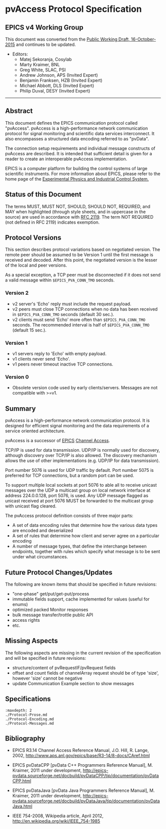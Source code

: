 # pvAccess Protocol Specification

## EPICS v4 Working Group

This document was converted from the
[Public Working Draft, 16-October-2015](https://github.com/epics-base/pvDataWWW/blob/ca3848712682132d67b63c7be0fc63e5b0256f6c/mainPage/pvAccess_Protocol_Specification.html)
and continues to be updated.

  - Editors:
    * Matej Sekoranja, Cosylab
    * Marty Kraimer, BNL
    * Greg White, SLAC, PSI
    * Andrew Johnson, APS (Invited Expert)
    * Benjamin Franksen, HZB (Invited Expert)
    * Michael Abbott, DLS (Invited Expert)
    * Philip Duval, DESY (Invited Expert)

-----

## Abstract

This document defines the EPICS communication protocol called
"pvAccess". pvAccess is a high-performance network communication
protocol for signal monitoring and scientific data services
interconnect. It also encompasses a structured data encoding
referred to as "pvData".

The connection setup requirements and individual message constructs of
pvAccess are described. It is intended that sufficient detail is given
for a reader to create an interoperable pvAccess implementation.

EPICS is a computer platform for building the control systems of large
scientific instruments. For more information about EPICS, please refer
to the home page of the [Experimental Physics and Industrial Control
System.](http://epics-controls.org)

## Status of this Document

The terms MUST, MUST NOT, SHOULD, SHOULD NOT, REQUIRED, and MAY when
highlighted (through style sheets, and in uppercase in the source) are
used in accordance with [RFC 2119](http://www.ietf.org/rfc/rfc2119.txt). 
The term NOT REQUIRED (not defined in RFC 2119) indicates exemption.

## Protocol Versions

This section describes protocol variations based on negotiated version.
The remote peer should be assumed to be Version 1 until the first message is received and decoded.
After this point, the negotiated version is the lesser of the local and peer versions.

As a special exception, a TCP peer must be disconnected if it does not send a valid message within ``$EPICS_PVA_CONN_TMO`` seconds.

### Version 2

 * v2 server's 'Echo' reply must include the request payload.
 * v2 peers must close TCP connections when no data has been received in ``$EPICS_PVA_CONN_TMO`` seconds (default 30 sec.).
 * v2 clients must send 'Echo' more often than ``$EPICS_PVA_CONN_TMO`` seconds.  The recommended interval is half of ``$EPICS_PVA_CONN_TMO`` (default 15 sec.).

### Version 1
 * v1 servers reply to 'Echo' with empty payload.
 * v1 clients never send 'Echo'.
 * v1 peers never timeout inactive TCP connections.

### Version 0
 * Obsolete version code used by early clients/servers.  Messages are not compatible with >=v1.

## Summary

pvAccess is a high-performance network communication protocol. It is
designed for efficient signal monitoring and the data
requirements of a service oriented architecture.

pvAccess is a successor of [EPICS](http://epics-controls.org)
[Channel Access](../internal/ca_protocol.rst).

TCP/IP is used for data transmission. UDP/IP is normally used for
discovery, although discovery over TCP/IP is also allowed. The discovery
mechanism allows the use of other implementations (e.g. UDP/IP for data
transmission).

Port number 5076 is used for UDP traffic by default.
Port number 5075 is preferred for TCP connections, but a random port can be used.

To support multiple local sockets at port 5076 to able all to receive
unicast messages over the UDP a multicast group on local network
interface at address 224.0.0.128, port 5076, is used. Any UDP message
flagged as unicast received at port 5076 MUST be forwarded to the
multicast group with unicast flag cleared.

The pvAccess protocol definition consists of three major parts:

  - A set of data encoding rules that determine how the various data
    types are encoded and deserialized
  - A set of rules that determine how client and server agree on a
    particular encoding
  - A number of message types, that define the interchange between
    endpoints, together with rules which specify what message is to be
    sent under what circumstances.

## Future Protocol Changes/Updates

The following are known items that should be specified in future
revisions:

  - "one-phase" get/put/get-put/process
  - immutable fields support, cache implemented for values (useful for
    enums)
  - optimized packed Monitor responses
  - bulk message transfer/trottle public API
  - access rights
  - etc.

## Missing Aspects

The following aspects are missing in the current revision of the
specification and will be specified in future revisions:

  - structure/content of pvRequestIF/pvRequest fields
  - offset and count fields of channelArray request should be of type
    'size', however 'size' cannot be negative
  - update Communication Example section to show messages

## Specifications

```{toctree}
:maxdepth: 2
./Protocol-Prose.md
./Protocol-Encoding.md
./Protocol-Messages.md
```

## Bibliography


- EPICS R3.14 Channel Access Reference Manual, J.O. Hill, R. Lange, 2002,
<http://www.aps.anl.gov/epics/base/R3-14/8-docs/CAref.html>

- EPICS pvDataCPP \[pvData C++ Programmers Reference Manual\], M. Kraimer,
2011 under development,
<http://epics-pvdata.sourceforge.net/docbuild/pvDataCPP/tip/documentation/pvDataCPP.html>

- EPICS pvDataJava \[pvData Java Programmers Reference Manual\], M.
Kraimer, 2011 under development,
<http://epics-pvdata.sourceforge.net/docbuild/pvDataJava/tip/documentation/pvDataJava.html>

- IEEE 754-2008, Wikipedia article, April 2012,
<http://en.wikipedia.org/wiki/IEEE_754-1985>
